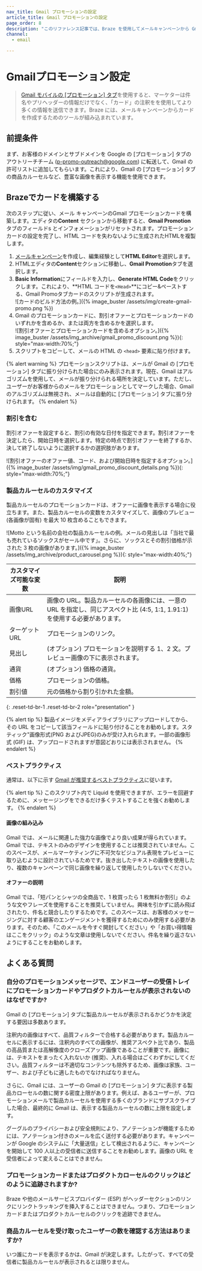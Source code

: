 ```yaml
---
nav_title: Gmail プロモーションの設定
article_title: Gmail プロモーションの設定
page_order: 8
description: "このリファレンス記事では、Braze を使用してメールキャンペーンから Gmail モバイルプロモーションカードを作成する方法について説明します。"
channel:
  - email

---
```


# Gmailプロモーション設定

> [Gmail モバイルの [プロモーション] タブ](https://developers.google.com/gmail/promotab/)を使用すると、マーケターは件名やプリヘッダーの情報だけでなく、「カード」の注釈をを使用してより多くの情報を送信できます。Braze には、メールキャンペーンからカードを作成するためのツールが組み込まれています。

## 前提条件

まず、お客様のドメインとサブドメインを Google の [プロモーション] タブのアウトリーチチーム (<a href="mailto:p-promo-outreach@google.com">p-promo-outreach@google.com</a>) に転送して、Gmail の許可リストに追加してもらいます。これにより、Gmail の [プロモーション] タブの商品カルーセルなど、豊富な画像を表示する機能を使用できます。

## Brazeでカードを構築する

次のステップに従い、メール キャンペーンのGmail プロモーションカードを構築します。エディタの**Content** セクションから移動すると、**Gmail Promotion** タブのフィールドs とインフォメーションがリセットされます。プロモーションカードの設定を完了し、HTML コードを失わないように生成されたHTMLを複製します。

1. [メールキャンペーン]({{site.baseurl}}/user_guide/message_building_by_channel/email/html_editor/creating_an_email_campaign/)を作成し、編集経験として**HTML Editor**を選択します。
2. HTMLエディタの**Content**セクションに移動し、**Gmail Promotion**タブを選択します。
3. **Basic Information**にフィールドを入力し、**Generate HTML Code**をクリックします。これにより、**HTML コードを`<Head>`**にコピー&ペーストする、Gmail Promoタブカードのスクリプトが生成されます。<br> ![カードのビルド方法の例。]({% image_buster /assets/img/create-gmail-promo.png %})
4. Gmail のプロモーションカードに、割引オファーとプロモーションカードのいずれかを含めるか、または両方を含めるかを選択します。<br> ![割引オファーとプロモーションカードを含めるオプション。]({% image_buster /assets/img_archive/gmail_promo_discount.png %}){: style="max-width:70%;"}
5. スクリプトをコピーして、メールの HTML の `<head>` 要素に貼り付けます。

{% alert warning %}
プロモーションスクリプトは、メールが Gmail の [プロモーション] タブに振り分けられた場合にのみ表示されます。現在、Gmail はアルゴリズムを使用して、メールが振り分けられる場所を決定しています。ただし、ユーザーがお客様からのメールをプロモーションとしてマークした場合、Gmail のアルゴリズムは無視され、メールは自動的に [プロモーション] タブに振り分けられます。
{% endalert %}

### 割引を含む

割引オファーを設定すると、割引の有効な日付を指定できます。割引オファーを決定したら、開始日時を選択します。特定の時点で割引オファーを終了するか、決して終了しないように選択するかの選択肢があります。

![割引オファーのオファー値、コード、および開始日時を指定するオプション。]({% image_buster /assets/img/gmail_promo_discount_details.png %}){: style="max-width:70%;"}

### 製品カルーセルのカスタマイズ

製品カルーセルのプロモーションカードは、オファーに画像を表示する場合に役立ちます。また、製品カルーセルの変数をカスタマイズして、画像のプレビュー (各画像が固有) を最大 10 枚含めることもできます。

![Motto という名前の会社の製品カルーセルの例。メールの見出しは「当社で最も売れているソックスがセール中です」。さらに、ソックスとその割引価格が示された 3 枚の画像があります。]({% image_buster /assets/img_archive/product_carousel.png %}){: style="max-width:40%;"}

| カスタマイズ可能な変数 | 説明 |
|---|---|
| 画像URL | 画像の URL。製品カルーセルの各画像には、一意の URL を指定し、同じアスペクト比 (4:5, 1:1, 1.91:1) を使用する必要があります。 |
| ターゲット URL | プロモーションのリンク。 |
| 見出し | (オプション) プロモーションを説明する 1、2 文。プレビュー画像の下に表示されます。 |
| 通貨 | (オプション) 価格の通貨。 |
| 価格 | プロモーションの価格。 |
| 割引値 | 元の価格から割り引かれた金額。 | 
{: .reset-td-br-1 .reset-td-br-2 role="presentation" }

{% alert tip %}
製品イメージをメディアライブラリにアップロードしてから、その URL をコピーして該当フィールドに貼り付けることをお勧めします。スタティック"画像形式(PNG およびJPEG)のみが受け入れられます。一部の画像形式 (GIF) は、アップロードされますが意図どおりには表示されません。
{% endalert %}

### ベストプラクティス

通常は、以下に示す [Gmail が推奨するベストプラクティス](https://developers.google.com/gmail/promotab/best-practices)に従います。 

{% alert tip %}
このスクリプト内で Liquid を使用できますが、エラーを回避するために、メッセージングをできるだけ多くテストすることを強くお勧めします。
{% endalert %}

#### 画像の組み込み

Gmail では、メールに関連した強力な画像でより良い成果が得られています。Gmail では、テキストのみのデザインを使用することは推奨されていません。このスペースが、メールマーケティングに不可欠なビジュアル表現をプレビューに取り込むように設計されているためです。抜き出したテキストの画像を使用したり、複数のキャンペーンで同じ画像を繰り返して使用したりしないでください。

#### オファーの説明

Gmail では、「短パンとシャツの全商品で、1 枚買ったら 1 枚無料か割引」のような文やフレーズを使用することを推奨していません。興味を引かずに読み飛ばされたり、件名と競合したりするためです。このスペースは、お客様のメッセージングに対する顧客のエンゲージメントを獲得するためにのみ使用する必要があります。そのため、「このメールを今すぐ開封してください」や「お買い得情報はここをクリック」のような文章は使用しないでください。件名を繰り返さないようにすることをお勧めします。

## よくある質問

### 自分のプロモーションメッセージで、エンドユーザーの受信トレイにプロモーションカードやプロダクトカルーセルが表示されないのはなぜですか?

Gmail の [プロモーション] タブに製品カルーセルが表示されるかどうかを決定する要因は多数あります。

注釈内の画像はすべて、品質フィルターで合格する必要があります。製品カルーセルに表示するには、注釈内のすべての画像が、推奨アスペクト比であり、製品の高品質または高解像度のクローズアップ画像であることが重要です。画像には、テキストをまったく入れないか (推奨)、入れる場合はごくわずかにしてください。品質フィルターは不適切なコンテンツも除外するため、画像は家族、ユーザー、および子どもに適したものでなければなりません。

さらに、Gmail には、ユーザーの Gmail の [プロモーション] タブに表示する製品カローセルの数に関する密度上限があります。例えば、あるユーザーが、プロモーションメールで製品カルーセルを使用する多くのブランドにサブスクライブした場合、最終的に Gmail は、表示する製品カルーセルの数に上限を設定します。

グーグルのプライバシーおよび安全規則により、アノテーションが機能するためには、アノテーション付きのメールを広く送付する必要があります。キャンペーンが Google のシステムに「大量送信」として検出されるように、キャンペーンを開始して 100 人以上の受信者に送信することをお勧めします。画像の URL を受信者によって変えることはできません。

### プロモーションカードまたはプロダクトカローセルのクリックはどのように追跡されますか?

Braze や他のメールサービスプロバイダー (ESP) がヘッダーセクションのリンクにリンクトラッキングを挿入することはできません。つまり、プロモーションカードまたはプロダクトカルーセルのクリックを追跡できません。

### 商品カルーセルを受け取ったユーザーの数を確認する方法はありますか?

いつ誰にカードを表示するかは、Gmail が決定します。したがって、すべての受信者に製品カルーセルが表示されるとは限りません。

